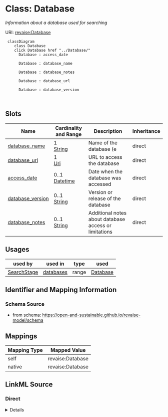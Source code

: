 

# Class: Database 


_Information about a database used for searching_





URI: [revaise:Database](https://open-and-sustainable.github.io/revaise-model/schema/Database)





```mermaid
 classDiagram
    class Database
    click Database href "../Database/"
      Database : access_date
        
      Database : database_name
        
      Database : database_notes
        
      Database : database_url
        
      Database : database_version
        
      
```




<!-- no inheritance hierarchy -->


## Slots

| Name | Cardinality and Range | Description | Inheritance |
| ---  | --- | --- | --- |
| [database_name](database_name.md) | 1 <br/> [String](String.md) | Name of the database (e | direct |
| [database_url](database_url.md) | 1 <br/> [Uri](Uri.md) | URL to access the database | direct |
| [access_date](access_date.md) | 0..1 <br/> [Datetime](Datetime.md) | Date when the database was accessed | direct |
| [database_version](database_version.md) | 0..1 <br/> [String](String.md) | Version or release of the database | direct |
| [database_notes](database_notes.md) | 0..1 <br/> [String](String.md) | Additional notes about database access or limitations | direct |





## Usages

| used by | used in | type | used |
| ---  | --- | --- | --- |
| [SearchStage](SearchStage.md) | [databases](databases.md) | range | [Database](Database.md) |







## Identifier and Mapping Information






### Schema Source


* from schema: https://open-and-sustainable.github.io/revaise-model/schema




## Mappings

| Mapping Type | Mapped Value |
| ---  | ---  |
| self | revaise:Database |
| native | revaise:Database |






## LinkML Source

<!-- TODO: investigate https://stackoverflow.com/questions/37606292/how-to-create-tabbed-code-blocks-in-mkdocs-or-sphinx -->

### Direct

<details>
```yaml
name: Database
description: Information about a database used for searching
from_schema: https://open-and-sustainable.github.io/revaise-model/schema
slots:
- database_name
- database_url
- access_date
- database_version
- database_notes
slot_usage:
  database_name:
    name: database_name
    description: Name of the database (e.g., PubMed, Scopus, Web of Science)
    range: string
    required: true
  database_url:
    name: database_url
    description: URL to access the database
    range: uri
    required: true
  access_date:
    name: access_date
    description: Date when the database was accessed
    range: datetime
  database_version:
    name: database_version
    description: Version or release of the database
    range: string
  database_notes:
    name: database_notes
    description: Additional notes about database access or limitations
    range: string

```
</details>

### Induced

<details>
```yaml
name: Database
description: Information about a database used for searching
from_schema: https://open-and-sustainable.github.io/revaise-model/schema
slot_usage:
  database_name:
    name: database_name
    description: Name of the database (e.g., PubMed, Scopus, Web of Science)
    range: string
    required: true
  database_url:
    name: database_url
    description: URL to access the database
    range: uri
    required: true
  access_date:
    name: access_date
    description: Date when the database was accessed
    range: datetime
  database_version:
    name: database_version
    description: Version or release of the database
    range: string
  database_notes:
    name: database_notes
    description: Additional notes about database access or limitations
    range: string
attributes:
  database_name:
    name: database_name
    description: Name of the database (e.g., PubMed, Scopus, Web of Science)
    from_schema: https://open-and-sustainable.github.io/revaise-model/schema
    rank: 1000
    alias: database_name
    owner: Database
    domain_of:
    - Database
    - SearchQuery
    range: string
    required: true
  database_url:
    name: database_url
    description: URL to access the database
    from_schema: https://open-and-sustainable.github.io/revaise-model/schema
    rank: 1000
    alias: database_url
    owner: Database
    domain_of:
    - Database
    range: uri
    required: true
  access_date:
    name: access_date
    description: Date when the database was accessed
    from_schema: https://open-and-sustainable.github.io/revaise-model/schema
    rank: 1000
    alias: access_date
    owner: Database
    domain_of:
    - Database
    range: datetime
  database_version:
    name: database_version
    description: Version or release of the database
    from_schema: https://open-and-sustainable.github.io/revaise-model/schema
    rank: 1000
    alias: database_version
    owner: Database
    domain_of:
    - Database
    range: string
  database_notes:
    name: database_notes
    description: Additional notes about database access or limitations
    from_schema: https://open-and-sustainable.github.io/revaise-model/schema
    rank: 1000
    alias: database_notes
    owner: Database
    domain_of:
    - Database
    range: string

```
</details>